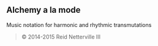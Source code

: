 Alchemy a la mode 
-----------------

Music notation for harmonic and rhythmic transmutations

> &#169; 2014-2015 Reid Netterville III

